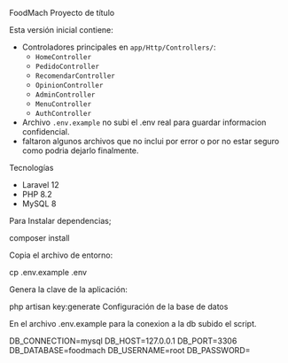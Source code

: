 FoodMach 
Proyecto de título 

Esta versión inicial contiene:
- Controladores principales en `app/Http/Controllers/`:
  - `HomeController`
  - `PedidoController`
  - `RecomendarController`
  - `OpinionController`
  - `AdminController`
  - `MenuController`
  - `AuthController`
- Archivo `.env.example` no subi el .env real para guardar informacion confidencial.
- faltaron algunos archivos que no inclui por error o por no estar seguro como podria dejarlo finalmente. 

Tecnologías
- Laravel 12
- PHP 8.2
- MySQL 8

Para Instalar dependencias;

composer install


Copia el archivo de entorno:

cp .env.example .env


Genera la clave de la aplicación:

php artisan key:generate
Configuración de la base de datos

En el archivo .env.example para la conexion a la db subido el script.

DB_CONNECTION=mysql
DB_HOST=127.0.0.1
DB_PORT=3306
DB_DATABASE=foodmach
DB_USERNAME=root
DB_PASSWORD=
